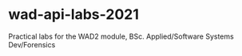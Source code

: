 # wad-api-labs-2021
Practical labs for the WAD2 module, BSc. Applied/Software Systems Dev/Forensics  